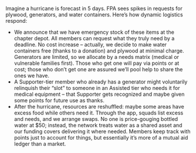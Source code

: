 Imagine a hurricane is forecast in 5 days. FPA sees spikes in requests for plywood, generators, and water containers. Here’s how dynamic logistics respond:  
- We announce that we have emergency stock of these items at the chapter depot. All members can request what they truly need by a deadline. No cost increase – actually, we decide to make water containers free (thanks to a donation) and plywood at minimal charge. Generators are limited, so we allocate by a needs matrix (medical or vulnerable families first). Those who get one will pay via points or at cost; those who don’t get one are assured we’ll pool help to share the ones we have.  
- A Supporter-tier member who already has a generator might voluntarily relinquish their “slot” to someone in an Assisted tier who needs it for medical equipment – that Supporter gets recognized and maybe given some points for future use as thanks.  
- After the hurricane, resources are reshuffled: maybe some areas have excess food while others need it. Through the app, squads list excess and needs, and we arrange swaps. No one is price-gouging bottled water at $50; instead, the network treats water as a shared asset and our funding covers delivering it where needed. Members keep track with points just to account for things, but essentially it’s more of a mutual aid ledger than a market.